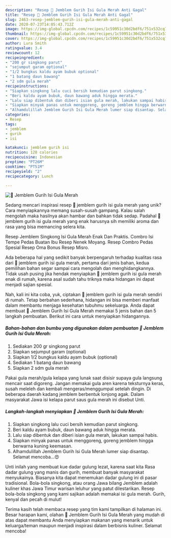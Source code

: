 ```yaml
---
description: "Resep 🍡 Jemblem Gurih Isi Gula Merah Anti Gagal"
title: "Resep 🍡 Jemblem Gurih Isi Gula Merah Anti Gagal"
slug: 2463-resep-jemblem-gurih-isi-gula-merah-anti-gagal
date: 2020-07-23T14:05:43.712Z
image: https://img-global.cpcdn.com/recipes/1c59951c30d2bdf6/751x532cq70/🍡-jemblem-gurih-isi-gula-merah-foto-resep-utama.jpg
thumbnail: https://img-global.cpcdn.com/recipes/1c59951c30d2bdf6/751x532cq70/🍡-jemblem-gurih-isi-gula-merah-foto-resep-utama.jpg
cover: https://img-global.cpcdn.com/recipes/1c59951c30d2bdf6/751x532cq70/🍡-jemblem-gurih-isi-gula-merah-foto-resep-utama.jpg
author: Lura Smith
ratingvalue: 3.4
reviewcount: 12
recipeingredient:
- "200 gr singkong parut"
- "sejumput garam optional"
- "1/2 bungkus kaldu ayam bubuk optional"
- "1 batang daun bawang"
- "2 sdm gula merah"
recipeinstructions:
- "Siapkan singkong lalu cuci bersih kemudian parut singkong."
- "Beri kaldu ayam bubuk, daun bawang aduk hingga merata."
- "Lalu siap dibentuk dan diberi isian gula merah, lakukan sampai habis."
- "Siapkan minyak panas untuk menggoreng, goreng jemblem hingga berwarna kuning keemasan."
- "Alhamdulillah Jemblem Gurih Isi Gula Merah lumer siap disantap. Selamat mencoba...😍"
categories:
- Resep
tags:
- jemblem
- gurih
- isi

katakunci: jemblem gurih isi 
nutrition: 128 calories
recipecuisine: Indonesian
preptime: "PT26M"
cooktime: "PT51M"
recipeyield: "2"
recipecategory: Lunch

---
```



![🍡 Jemblem Gurih Isi Gula Merah](https://img-global.cpcdn.com/recipes/1c59951c30d2bdf6/751x532cq70/🍡-jemblem-gurih-isi-gula-merah-foto-resep-utama.jpg)

Sedang mencari inspirasi resep 🍡 jemblem gurih isi gula merah yang unik? Cara menyiapkannya memang susah-susah gampang. Kalau salah mengolah maka hasilnya akan hambar dan bahkan tidak sedap. Padahal 🍡 jemblem gurih isi gula merah yang enak harusnya sih memiliki aroma dan rasa yang bisa memancing selera kita.

Resep Jemblem Singkong Isi Gula Merah Enak Dan Praktis. Combro Isi Tempe Pedas Buatan Ibu Resep Nenek Moyang. Resep Combro Pedas Spesial Resep Oma Bonus Resep Misro.

Ada beberapa hal yang sedikit banyak berpengaruh terhadap kualitas rasa dari 🍡 jemblem gurih isi gula merah, pertama dari jenis bahan, kedua pemilihan bahan segar sampai cara mengolah dan menghidangkannya. Tidak usah pusing jika hendak menyiapkan 🍡 jemblem gurih isi gula merah enak di rumah, karena asal sudah tahu triknya maka hidangan ini dapat menjadi sajian spesial.


Nah, kali ini kita coba, yuk, ciptakan 🍡 jemblem gurih isi gula merah sendiri di rumah. Tetap berbahan sederhana, hidangan ini bisa memberi manfaat dalam membantu menjaga kesehatan tubuhmu sekeluarga. Anda dapat membuat 🍡 Jemblem Gurih Isi Gula Merah memakai 5 jenis bahan dan 5 langkah pembuatan. Berikut ini cara untuk menyiapkan hidangannya.

<!--inarticleads1-->

##### Bahan-bahan dan bumbu yang digunakan dalam pembuatan 🍡 Jemblem Gurih Isi Gula Merah:

1. Sediakan 200 gr singkong parut
1. Siapkan sejumput garam (optional)
1. Siapkan 1/2 bungkus kaldu ayam bubuk (optional)
1. Sediakan 1 batang daun bawang
1. Siapkan 2 sdm gula merah


Pakai gula merah/gula kelapa yang lunak saat disisir supaya gula langsung mencair saat digoreng. Jangan memakai gula aren karena teksturnya keras, susah meleleh dan kembali mengeras/menggumpal setelah dingin. Di beberapa daerah kadang jemblem berbentuk lonjong agak. Dalam masyarakat Jawa isi kelapa parut saus gula merah ini disebut Unti. 

<!--inarticleads2-->

##### Langkah-langkah menyiapkan 🍡 Jemblem Gurih Isi Gula Merah:

1. Siapkan singkong lalu cuci bersih kemudian parut singkong.
1. Beri kaldu ayam bubuk, daun bawang aduk hingga merata.
1. Lalu siap dibentuk dan diberi isian gula merah, lakukan sampai habis.
1. Siapkan minyak panas untuk menggoreng, goreng jemblem hingga berwarna kuning keemasan.
1. Alhamdulillah Jemblem Gurih Isi Gula Merah lumer siap disantap. Selamat mencoba...😍


Unti inilah yang membuat kue dadar gulung lezat, karena saat kita Rasa dadar gulung yang manis dan gurih, membuat banyak masyarakat menyukainya. Biasanya kita dapat menemukan dadar gulung ini di pasar tradisional. Bola-bola singkong, atau orang Jawa bilang Jemblem adalah kuliner khas Jawa Timur warisan leluhur yang patut dilestarikan. Resep bola-bola singkong yang kami sajikan adalah memakai isi gula merah. Gurih, kenyal dan pecah di mulut! 

Terima kasih telah membaca resep yang tim kami tampilkan di halaman ini. Besar harapan kami, olahan 🍡 Jemblem Gurih Isi Gula Merah yang mudah di atas dapat membantu Anda menyiapkan makanan yang menarik untuk keluarga/teman maupun menjadi inspirasi dalam berbisnis kuliner. Selamat mencoba!
